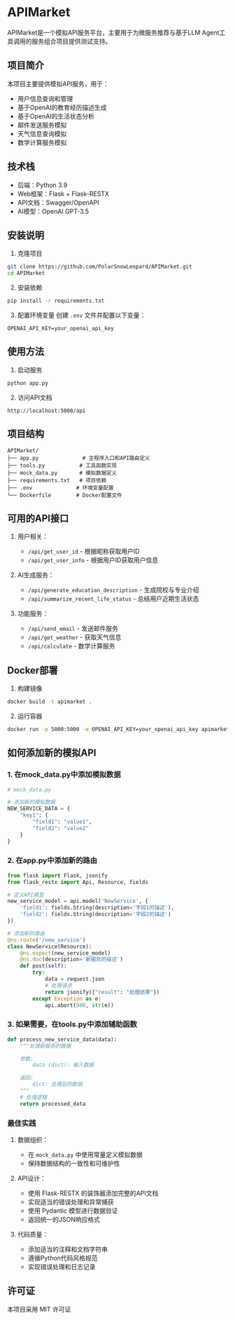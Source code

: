 # APIMarket

APIMarket是一个模拟API服务平台，主要用于为微服务推荐与基于LLM Agent工具调用的服务组合项目提供测试支持。

## 项目简介

本项目主要提供模拟API服务，用于：
- 用户信息查询和管理
- 基于OpenAI的教育经历描述生成
- 基于OpenAI的生活状态分析
- 邮件发送服务模拟
- 天气信息查询模拟
- 数学计算服务模拟

## 技术栈

- 后端：Python 3.9
- Web框架：Flask + Flask-RESTX
- API文档：Swagger/OpenAPI
- AI模型：OpenAI GPT-3.5

## 安装说明

1. 克隆项目

```bash
git clone https://github.com/PolarSnowLeopard/APIMarket.git
cd APIMarket
```

2. 安装依赖

```bash
pip install -r requirements.txt
```

3. 配置环境变量
创建 `.env` 文件并配置以下变量：

```
OPENAI_API_KEY=your_openai_api_key
```

## 使用方法

1. 启动服务

```bash
python app.py
```

2. 访问API文档

```
http://localhost:5000/api
```

## 项目结构

```
APIMarket/
├── app.py              # 主程序入口和API路由定义
├── tools.py           # 工具函数实现
├── mock_data.py       # 模拟数据定义
├── requirements.txt   # 项目依赖
├── .env              # 环境变量配置
└── Dockerfile        # Docker配置文件
```

## 可用的API接口

1. 用户相关：
   - `/api/get_user_id` - 根据昵称获取用户ID
   - `/api/get_user_info` - 根据用户ID获取用户信息

2. AI生成服务：
   - `/api/generate_education_description` - 生成院校与专业介绍
   - `/api/summarize_recent_life_status` - 总结用户近期生活状态

3. 功能服务：
   - `/api/send_email` - 发送邮件服务
   - `/api/get_weather` - 获取天气信息
   - `/api/calculate` - 数学计算服务

## Docker部署

1. 构建镜像

```bash
docker build -t apimarket .
```

2. 运行容器

```bash
docker run -p 5000:5000 -e OPENAI_API_KEY=your_openai_api_key apimarket
```

## 如何添加新的模拟API

### 1. 在mock_data.py中添加模拟数据

```python
# mock_data.py

# 添加新的模拟数据
NEW_SERVICE_DATA = {
    "key1": {
        "field1": "value1",
        "field2": "value2"
    }
}
```

### 2. 在app.py中添加新的路由

```python
from flask import Flask, jsonify
from flask_restx import Api, Resource, fields

# 定义API模型
new_service_model = api.model('NewService', {
    'field1': fields.String(description='字段1的描述'),
    'field2': fields.String(description='字段2的描述')
})

# 添加新的路由
@ns.route('/new_service')
class NewService(Resource):
    @ns.expect(new_service_model)
    @ns.doc(description='新服务的描述')
    def post(self):
        try:
            data = request.json
            # 处理请求
            return jsonify({"result": "处理结果"})
        except Exception as e:
            api.abort(500, str(e))
```

### 3. 如果需要，在tools.py中添加辅助函数

```python
def process_new_service_data(data):
    """处理新服务的数据

    参数:
        data (dict): 输入数据

    返回:
        dict: 处理后的数据
    """
    # 处理逻辑
    return processed_data
```

### 最佳实践

1. 数据组织：
   - 在 `mock_data.py` 中使用常量定义模拟数据
   - 保持数据结构的一致性和可维护性

2. API设计：
   - 使用 Flask-RESTX 的装饰器添加完整的API文档
   - 实现适当的错误处理和异常捕获
   - 使用 Pydantic 模型进行数据验证
   - 返回统一的JSON响应格式

3. 代码质量：
   - 添加适当的注释和文档字符串
   - 遵循Python代码风格规范
   - 实现错误处理和日志记录

## 许可证

本项目采用 MIT 许可证

